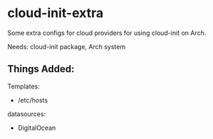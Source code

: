 cloud-init-extra
================

Some extra configs for cloud providers for using cloud-init on Arch.

Needs: cloud-init package, Arch system

Things Added:
-------------

Templates:
* /etc/hosts

datasources:
* DigitalOcean
